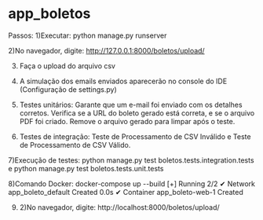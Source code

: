 # app_boletos

Passos:
1)Executar: python manage.py runserver

2)No navegador, digite: http://127.0.0.1:8000/boletos/upload/

3) Faça o upload do arquivo csv

4) A simulação dos emails enviados aparecerão no console do IDE (Configuração de settings.py)

5) Testes unitários:
Garante que um e-mail foi enviado com os detalhes corretos.
Verifica se a URL do boleto gerado está correta, e se o arquivo PDF foi criado. Remove o arquivo gerado para limpar após o teste.

6) Testes de integração:
Teste de Processamento de CSV Inválido e Teste de Processamento de CSV Válido.

7)Execução de testes: python manage.py test boletos.tests.integration.tests e python manage.py test boletos.tests.unit.tests

8)Comando Docker: docker-compose up --build
[+] Running 2/2
 ✔ Network app_boleto_default  Created                                                                                   0.0s 
 ✔ Container app_boleto-web-1  Created     

9) 2)No navegador, digite: http://localhost:8000/boletos/upload/
